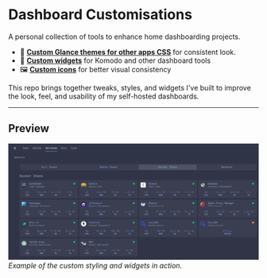 # Dashboard Customisations

A personal collection of tools to enhance home dashboarding projects.

- 🎨 [**Custom Glance themes for other apps CSS**](https://github.com/stonkage/fantastic-broccoli/blob/main/Glance%2FREADME.md) for consistent look.
- 🧩 [**Custom widgets**](https://github.com/stonkage/fantastic-broccoli/tree/main/Komodo) for Komodo and other dashboard tools
- 🖼️ [**Custom icons**](https://github.com/stonkage/fantastic-broccoli/tree/main/icons) for better visual consistency

This repo brings together tweaks, styles, and widgets I've built to improve the look, feel, and usability of my self-hosted dashboards.

---

## Preview

![Screenshot](https://github.com/stonkage/fantastic-broccoli/blob/main/screenshots/homepage.png)  
*Example of the custom styling and widgets in action.*
